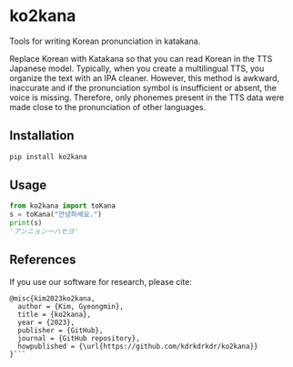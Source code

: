# ko2kana
Tools for writing Korean pronunciation in katakana.

Replace Korean with Katakana so that you can read Korean in the TTS Japanese model.
Typically, when you create a multilingual TTS, you organize the text with an IPA cleaner. 
However, this method is awkward, inaccurate and if the pronunciation symbol is insufficient or absent, the voice is missing.
Therefore, only phonemes present in the TTS data were made close to the pronunciation of other languages.


## Installation
```bash
pip install ko2kana
```

## Usage

```python
from ko2kana import toKana
s = toKana("안녕하세요.")
print(s) 
'アンニョンーハセヨ'
```


## References
If you use our software for research, please cite:
```
@misc{kim2023ko2kana,
  author = {Kim, Gyeongmin},
  title = {ko2kana},
  year = {2023},
  publisher = {GitHub},
  journal = {GitHub repository},
  howpublished = {\url{https://github.com/kdrkdrkdr/ko2kana}}
}```